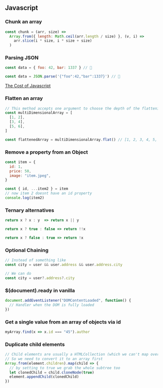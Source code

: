 ## Javascript

### Chunk an array

```js
const chunk = (arr, size) =>
  Array.from({ length: Math.ceil(arr.length / size) }, (v, i) =>
    arr.slice(i * size, i * size + size)
  )
```

### Parsing JSON

```js
const data = { foo: 42, bar: 1337 } // 🐌

const data = JSON.parse('{"foo":42,"bar":1337}') // 🚀
```

[The Cost of Javascript](https://v8.dev/blog/cost-of-javascript-2019#json)

### Flatten an array

```js
// This method accepts one argument to choose the depth of the flattening
const multiDimensionalArray = [
  [1, 2],
  [3, 4],
  [5, 6],
]

const flattenedArray = multiDimensionalArray.flat() // [1, 2, 3, 4, 5, 6]
```

### Remove a property from an Object

```js
const item = {
  id: 1,
  price: 50,
  image: "item.jpeg",
}

const { id, ...item2 } = item
// now item 2 doesnt have an id property
console.log(item2)
```

### Ternary alternatives

```js
return x ? x : y  => return x || y

return x ? true : false => return !!x

return x ? false : true => return !x

```

### Optional Chaining

```js
// Instead of something like
const city = user && user.address && user.address.city

// We can do
const city = user?.address?.city
```

### \$(document).ready in vanilla

```js
document.addEventListener("DOMContentLoaded", function() {
  // Handler when the DOM is fully loaded
})
```

### Get a single value from an array of objects via id

```js
myArray.find(x => x.id === "45").author
```

### Duplicate child elements

```js
// Child elements are usually a HTMLCollection (which we can't map over)
// So we need to convert it to an array first
Array.from(element.children).map(child => {
  // by setting to true we grab the whole subtree too
  let clonedChild = child.cloneNode(true)
  element.appendChild(clonedChild)
})
```
